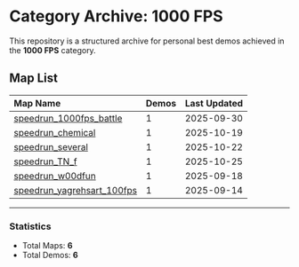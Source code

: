# Category Archive: 1000 FPS

This repository is a structured archive for personal best demos achieved in the **1000 FPS** category.

## Map List

| Map Name | Demos | Last Updated |
| :--- | :---- | :--- |
| [speedrun_1000fps_battle](./speedrun_1000fps_battle) | 1 | 2025-09-30 |
| [speedrun_chemical](./speedrun_chemical) | 1 | 2025-10-19 |
| [speedrun_several](./speedrun_several) | 1 | 2025-10-22 |
| [speedrun_TN_f](./speedrun_TN_f) | 1 | 2025-10-25 |
| [speedrun_w00dfun](./speedrun_w00dfun) | 1 | 2025-09-18 |
| [speedrun_yagrehsart_100fps](./speedrun_yagrehsart_100fps) | 1 | 2025-09-14 |

---

### Statistics
- Total Maps: **6**
- Total Demos: **6**